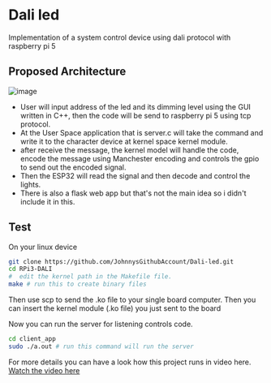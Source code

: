 # Dali led
 Implementation of a system control device using dali protocol with raspberry pi 5

 ## Proposed Architecture
 ![image](https://github.com/user-attachments/assets/164b5ef6-0ecb-4ff5-8abb-877b778b2a1a)
 - User will input address of the led and its dimming level using the GUI written in C++, then the code will be send to raspberry pi 5 using tcp protocol.
- At the User Space application that is server.c will take the command and write it to the character device at kernel space kernel module.
- after receive the message, the kernel model will handle the code, encode the message using Manchester encoding and controls the gpio to send out the encoded signal.
- Then the ESP32 will read the signal and then decode and control the lights.
- There is also a flask web app but that's not the main idea so i didn't include it in this.

 ## Test
 On your linux device
 ```bash
 git clone https://github.com/JohnnysGithubAccount/Dali-led.git
 cd RPi3-DALI
#  edit the kernel path in the Makefile file.
make # run this to create binary files 
 ```
 Then use scp to send the .ko file to your single board computer. Then you can insert the kernel module (.ko file) you just sent to the board
 
 Now you can run the server for listening controls code.

 ```bash
 cd client_app
 sudo ./a.out # run this command will run the server
 ```

For more details you can have a look how this project runs in video here.
[Watch the video here](https://youtu.be/I2O_JX2ZY2I)

